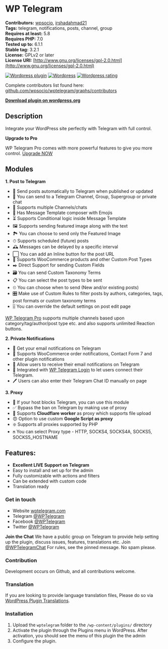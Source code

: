 # WP Telegram

**Contributors:** [wpsocio](https://github.com/wpsocio), [irshadahmad21](https://github.com/irshadahmad21)  
**Tags:** telegram, notifications, posts, channel, group  
**Requires at least:** 5.8  
**Requires PHP:** 7.0  
**Tested up to:** 6.1.1  
**Stable tag:** 3.2.1  
**License:** GPLv2 or later  
**License URI:** [http://www.gnu.org/licenses/gpl-2.0.html](http://www.gnu.org/licenses/gpl-2.0.html)

[![Wordpress plugin](https://img.shields.io/wordpress/plugin/v/wptelegram.svg)](https://wordpress.org/plugins/wptelegram/)
[![Wordpress](https://img.shields.io/wordpress/plugin/dt/wptelegram.svg)](https://wordpress.org/plugins/wptelegram/)
[![Wordpress rating](https://img.shields.io/wordpress/plugin/r/wptelegram.svg)](https://wordpress.org/plugins/wptelegram/)

Complete contributors list found here: [github.com/wpsocio/wptelegram/graphs/contributors](https://github.com/wpsocio/wptelegram/graphs/contributors)

**[Download plugin on wordpress.org](https://wordpress.org/plugins/wptelegram/)**

## Description

Integrate your WordPress site perfectly with Telegram with full control.

**Upgrade to Pro**

WP Telegram Pro comes with more powerful features to give you more control. [Upgrade NOW](https://wptelegram.pro)

## Modules

**1. Post to Telegram**

- 📝 Send posts automatically to Telegram when published or updated
- 📢 You can send to a Telegram Channel, Group, Supergroup or private chat
- 👥 Supports multiple Channels/chats
- 🙂 Has Message Template composer with Emojis
- ⏳ Supports Conditional logic inside Message Template
- 🖼 Supports sending featured image along with the text
- 🏞 You can choose to send only the Featured Image
- ⏱ Supports scheduled (future) posts
- 🕰 Messages can be delayed by a specific interval
- ⬜️ You can add an Inline button for the post URL
- 🛒 Supports WooCommerce products and other Custom Post Types
- ✒️ Direct Support for sending Custom Fields
- 🗃 You can send Custom Taxonomy Terms
- 📋 You can select the post types to be sent
- ⏲ You can choose when to send (New and/or existing posts)
- 🎛 Make use of Custom Rules to filter posts by authors, categories, tags, post formats or custom taxonomy terms
- 🎚 You can override the default settings on post edit page

[WP Telegram Pro](https://wptelegram.pro) supports multiple channels based upon category/tag/author/post type etc. and also supports unlimited Reaction buttons.

**2. Private Notifications**

- 📧 Get your email notifications on Telegram
- 🔔 Supports WooCommerce order notifications, Contact Form 7 and other plugin notifications
- 🔕 Allow users to receive their email notifications on Telegram
- 🔐 Integrated with [WP Telegram Login](https://wordpress.org/plugins/wptelegram-login) to let users connect their Telegram.
- 🖊 Users can also enter their Telegram Chat ID manually on page

**3. Proxy**

- 🚫 If your host blocks Telegram, you can use this module
- ✅ Bypass the ban on Telegram by making use of proxy
- 🚀 Supports **Cloudflare worker** as proxy which supports file upload
- 😍 Option to use custom **Google Script as proxy**
- ❇️ Supports all proxies supported by PHP
- 🔛 You can select Proxy type - HTTP, SOCKS4, SOCKS4A, SOCKS5, SOCKS5_HOSTNAME

## Features:

- **Excellent LIVE Support on Telegram**
- Easy to install and set up for the admin
- Fully customizable with actions and filters
- Can be extended with custom code
- Translation ready

### Get in touch

- Website [wptelegram.com](https://wptelegram.com)
- Telegram [@WPTelegram](https://t.me/WPTelegram)
- Facebook [@WPTelegram](https://fb.com/WPTelegram)
- Twitter [@WPTelegram](https://twitter.com/WPTelegram)

**Join the Chat**
We have a public group on Telegram to provide help setting up the plugin, discuss issues, features, translations etc. Join [@WPTelegramChat](https://t.me/WPTelegramChat)
For rules, see the pinned message. No spam please.

### Contribution

Development occurs on Github, and all contributions welcome.

### Translation

If you are looking to provide language translation files, Please do so via [WordPress Plugin Translations](https://translate.wordpress.org/projects/wp-plugins/wptelegram).

### Installation

1. Upload the `wptelegram` folder to the `/wp-content/plugins/` directory
2. Activate the plugin through the Plugins menu in WordPress. After activation, you should see the menu of this plugin the the admin
3. Configure the plugin.
